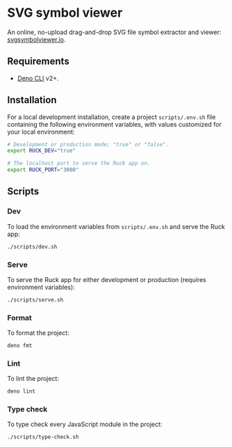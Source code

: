 # SVG symbol viewer

An online, no-upload drag-and-drop SVG file symbol extractor and viewer:
[svgsymbolviewer.io](https://svgsymbolviewer.io).

## Requirements

- [Deno CLI](https://deno.land/#installation) v2+.

## Installation

For a local development installation, create a project `scripts/.env.sh` file
containing the following environment variables, with values customized for your
local environment:

```sh
# Development or production mode; "true" or "false".
export RUCK_DEV="true"

# The localhost port to serve the Ruck app on.
export RUCK_PORT="3000"
```

## Scripts

### Dev

To load the environment variables from `scripts/.env.sh` and serve the Ruck app:

```sh
./scripts/dev.sh
```

### Serve

To serve the Ruck app for either development or production (requires environment
variables):

```sh
./scripts/serve.sh
```

### Format

To format the project:

```sh
deno fmt
```

### Lint

To lint the project:

```sh
deno lint
```

### Type check

To type check every JavaScript module in the project:

```sh
./scripts/type-check.sh
```
